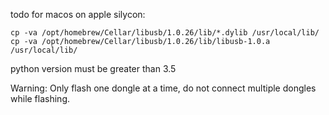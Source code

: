 todo for macos on apple silycon:
```shell
cp -va /opt/homebrew/Cellar/libusb/1.0.26/lib/*.dylib /usr/local/lib/
cp -va /opt/homebrew/Cellar/libusb/1.0.26/lib/libusb-1.0.a /usr/local/lib/
```

python version must be greater than 3.5

Warning: Only flash one dongle at a time, do not connect multiple dongles while flashing.